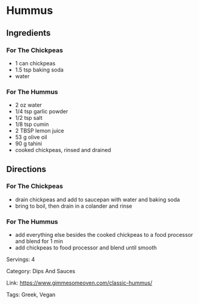 # Hummus

## Ingredients

### For The Chickpeas

- 1 can chickpeas
- 1.5 tsp baking soda
- water

### For The Hummus

- 2 oz water
- 1/4 tsp garlic powder
- 1/2 tsp salt
- 1/8 tsp cumin
- 2 TBSP lemon juice
- 53 g olive oil
- 90 g tahini
- cooked chickpeas, rinsed and drained

## Directions

### For The Chickpeas

- drain chickpeas and add to saucepan with water and baking soda
- bring to boil, then drain in a colander and rinse

### For The Hummus

- add everything else besides the cooked chickpeas to a food processor and blend for 1 min
- add chickpeas to food processor and blend until smooth

Servings: 4

Category: Dips And Sauces

Link: https://www.gimmesomeoven.com/classic-hummus/

Tags: Greek, Vegan

